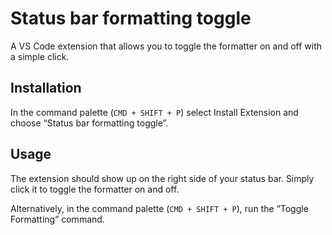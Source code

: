 # Status bar formatting toggle

A VS Code extension that allows you to toggle the formatter on and off with a simple click.

## Installation

In the command palette (`CMD + SHIFT + P`) select Install Extension and choose “Status bar formatting toggle”.

## Usage

The extension should show up on the right side of your status bar. Simply click it to toggle the formatter on and off.

Alternatively, in the command palette (`CMD + SHIFT + P`), run the “Toggle Formatting” command.
